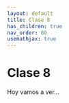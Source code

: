 ```yaml
---
layout: default
title: Clase 8
has_children: true
nav_order: 80
usemathjax: true
---
```

# Clase 8

Hoy vamos a ver...
